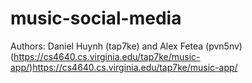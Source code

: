 ﻿# music-social-media

Authors: Daniel Huynh (tap7ke) and Alex Fetea (pvn5nv)
(https://cs4640.cs.virginia.edu/tap7ke/music-app/)https://cs4640.cs.virginia.edu/tap7ke/music-app/
